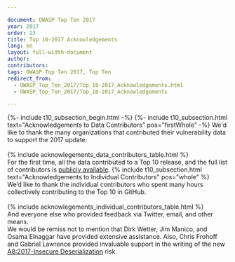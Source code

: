 ```yaml
---

document: OWASP Top Ten 2017
year: 2017
order: 23
title: Top 10-2017 Acknowledgements
lang: en
layout: full-width-document
author:
contributors:
tags: OWASP Top Ten 2017, Top Ten
redirect_from:
  - OWASP_Top_Ten_2017/Top_10-2017_Acknowledgements.html
  - OWASP_Top_Ten_2017/Top_10-2017_Acknowledgements

---
```


{%- include t10_subsection_begin.html -%}
{%- include t10_subsection.html text="Acknowledgements to Data Contributors" pos="firstWhole" -%}
We'd like to thank the many organizations that contributed their vulnerability data to support the 2017 update:<br>
<br>
{% include acknowlegements_data_contributors_table.html %}
<br>
For the first time, all the data contributed to a Top 10 release, and the full list of contributors is [publicly available](https://github.com/OWASP/Top10/tree/master/2017/datacall/submissions).
{% include t10_subsection.html text="Acknowledgements to Individual Contributors" pos="whole" %}
<br>
We’d like to thank the individual contributors who spent many hours collectively contributing to the Top 10 in GitHub.<br>
<br>
{% include acknowlegements_individual_contributors_table.html %}
<br>
And everyone else who provided feedback via Twitter, email, and other means.
<br>
We would be remiss not to mention that Dirk Wetter, Jim Manico, and Osama Elnaggar have provided extensive assistance. Also, Chris Frohoff and Gabriel Lawrence provided invaluable support in the writing of the new [A8:2017-Insecure Deserialization](A8-Insecure_Deserialization) risk.
